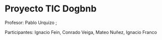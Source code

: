# Proyecto TIC Dogbnb

Profesor: Pablo Urquizo ;

Participantes: Ignacio Fein, Conrado Veiga, Mateo Nuñez, Ignacio Franco
